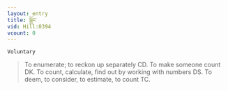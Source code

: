 ```yaml
---
layout: entry
title: སྒྲོང་
vid: Hill:0394
vcount: 0
---
```

`Voluntary` 
> To enumerate; to reckon up separately CD\.
 To make someone count DK\.
 To count, calculate, find out by working with numbers DS\.
 To deem, to consider, to estimate, to count TC\.

